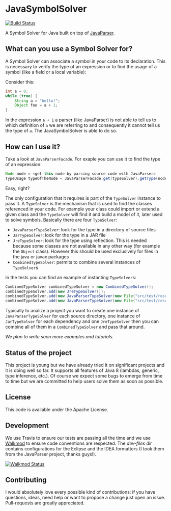 # JavaSymbolSolver

[![Build Status](https://travis-ci.org/ftomassetti/java-symbol-solver.svg?branch=master)](https://travis-ci.org/ftomassetti/java-symbol-solver)

A Symbol Solver for Java built on top of [JavaParser](https://github.com/javaparser/javaparser/).

## What can you use a Symbol Solver for?

A Symbol Solver can associate a symbol in your code to its declaration. This is necessary to verify the type of an expression or to find the usage of a symbol (like a field or a local variable):

Consider this:

```java
int a = 0;
while (true) {
    String a = "hello!";
    Object foo = a + 1;
}
```

In the expression `a + 1` a parser (like JavaParser) is not able to tell us to which definition of `a` we are referring to and consequently it cannot tell us the type of `a`. The JavaSymbolSolver is able to do so.

## How can I use it?

Take a look at `JavaParserFacade`. For exaple you can use it to find the type of an expression:

```java
Node node = <get this node by parsing source code with JavaParser>
TypeUsage typeOfTheNode = JavaParserFacade.get(typeSolver).getType(node);
```

Easy, right?

The only configuration that it requires is part of the `TypeSolver` instance to pass it. A `TypeSolver` is the mechanism that is used to find the classes referenced in your code. For example your class could import or extend a given class and the `TypeSolver` will find it and build a model of it, later used to solve symbols. Basically there are four `TypeSolver`:
* `JavaParserTypeSolver`: look for the type in a directory of source files
* `JarTypeSolver`: look for the type in a JAR file
* `JreTypeSolver`: look for the type using reflection. This is needed because some classes are not available in any other way (for example the `Object` class). However this should be used exclusively for files in the java or javax packages
* `CombinedTypeSolver`: permits to combine several instances of `TypeSolver`s

In the tests you can find an example of instanting `TypeSolver`s:

```java
CombinedTypeSolver combinedTypeSolver = new CombinedTypeSolver();
combinedTypeSolver.add(new JreTypeSolver());
combinedTypeSolver.add(new JavaParserTypeSolver(new File("src/test/resources/javaparser_src/proper_source")));
combinedTypeSolver.add(new JavaParserTypeSolver(new File("src/test/resources/javaparser_src/generated")));
```

Typically to analize a project you want to create one instance of `JavaParserTypeSolver` for each source directory, one instance of `JarTypeSolver` for each dependency and one `JreTypeSolver` then you can combine all of them in a `CombinedTypeSolver` and pass that around.

_We plan to write soon more examples and tutorials._

## Status of the project

This project is young but we have already tried it on significant projects and it is doing well so far. It supports all features of Java 8 (lambdas, generic, type inference, etc.). Of course we expect some bugs to emerge from time to time but we are committed to help users solve them as soon as possible.

## License

This code is available under the Apache License.

## Development

We use Travis to ensure our tests are passing all the time and we use [Walkmod](http://walkmod.com) to ensure code conventions are respected.
The _dev-files_ dir contains configurations for the Eclipse and the IDEA formatters (I took them from the JavaParser project, thanks guys!).

[![Walkmod Status](http://walkmod.com/pulls/ftomassetti/java-symbol-solver/master/status.svg)](https://walkmod.com)

## Contributing

I would absolutely love every possible kind of contributions: if you have questions, ideas, need help or want to propose a change just open an issue. Pull-requests are greatly appreciated.


